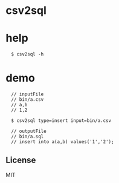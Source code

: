 csv2sql
======

help
======

```
  $ csv2sql -h
```

demo
======

```
  // inputFile
  // bin/a.csv
  // a,b
  // 1,2

  $ csv2sql type=insert input=bin/a.csv

  // outputFile
  // bin/a.sql
  // insert into a(a,b) values('1','2');

```

## License
MIT